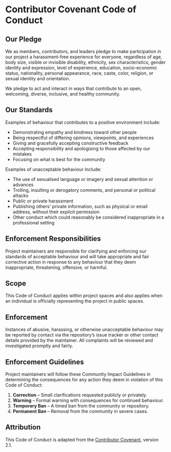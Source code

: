 # Contributor Covenant Code of Conduct

## Our Pledge

We as members, contributors, and leaders pledge to make participation in our
project a harassment-free experience for everyone, regardless of age, body
size, visible or invisible disability, ethnicity, sex characteristics, gender
identity and expression, level of experience, education, socio-economic status,
nationality, personal appearance, race, caste, color, religion, or sexual
identity and orientation.

We pledge to act and interact in ways that contribute to an open, welcoming,
diverse, inclusive, and healthy community.

## Our Standards

Examples of behaviour that contributes to a positive environment include:

- Demonstrating empathy and kindness toward other people
- Being respectful of differing opinions, viewpoints, and experiences
- Giving and gracefully accepting constructive feedback
- Accepting responsibility and apologising to those affected by our mistakes
- Focusing on what is best for the community

Examples of unacceptable behaviour include:

- The use of sexualised language or imagery and sexual attention or advances
- Trolling, insulting or derogatory comments, and personal or political attacks
- Public or private harassment
- Publishing others' private information, such as physical or email address,
  without their explicit permission
- Other conduct which could reasonably be considered inappropriate in a
  professional setting

## Enforcement Responsibilities

Project maintainers are responsible for clarifying and enforcing our standards
of acceptable behaviour and will take appropriate and fair corrective action in
response to any behaviour that they deem inappropriate, threatening, offensive,
or harmful.

## Scope

This Code of Conduct applies within project spaces and also applies when an
individual is officially representing the project in public spaces.

## Enforcement

Instances of abusive, harassing, or otherwise unacceptable behaviour may be
reported by contact via the repository’s issue tracker or other contact details
provided by the maintainer. All complaints will be reviewed and investigated
promptly and fairly.

## Enforcement Guidelines

Project maintainers will follow these Community Impact Guidelines in
determining the consequences for any action they deem in violation of this Code
of Conduct:

1. **Correction** – Small clarifications requested publicly or privately.
2. **Warning** – Formal warning with consequences for continued behaviour.
3. **Temporary Ban** – A timed ban from the community or repository.
4. **Permanent Ban** – Removal from the community in severe cases.

## Attribution

This Code of Conduct is adapted from the [Contributor Covenant][homepage],
version 2.1.

[homepage]: https://www.contributor-covenant.org
